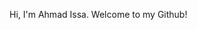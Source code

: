 <!---
- 👋 Hi, I’m @AhmadIssa0
- 👀 I’m interested in ...
- 🌱 I’m currently learning ...
- 💞️ I’m looking to collaborate on ...
- 📫 How to reach me ...


AhmadIssa0/AhmadIssa0 is a ✨ special ✨ repository because its `README.md` (this file) appears on your GitHub profile.
You can click the Preview link to take a look at your changes.
--->

Hi, I'm Ahmad Issa. Welcome to my Github!

<!---
Fun facts about me:
- The last programming language I learnt was the multi-paradigm language Scala. It has changed the way I think about programming.
- I've programmed in very many different programming languages (some rather esoteric). As an example, [here's](https://github.com/AhmadIssa0/JSudokuSolver) a short (225 character) sudoku solver I wrote for fun in the somewhat esoteric [J programming language](https://en.wikipedia.org/wiki/J_(programming_language)).
- I love solving problems which combine math and programming. At some point in highschool I was ranked 3 out of all users on the popular site [Project Euler](https://projecteuler.net/).
--->
